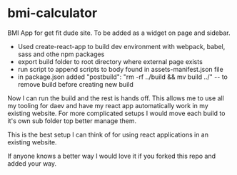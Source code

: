 # bmi-calculator
BMI App for get fit dude site. To be added as a widget on page and sidebar.

- Used create-react-app to build dev environment with webpack, babel, sass and othe npm packages
- export build folder to root directory where external page exists
- run script to append scripts to body found in assets-manifest.json file
- in package.json added "postbuild": "rm -rf ../build && mv build ../" -- to remove build before creating new build

Now I can run the build and the rest is hands off. This allows me to use all my tooling for daev and have my react app automatically work in my existing website. For more complicated setups I would move each build to it's own sub folder top better manage them.

This is the best setup I can think of for using react applications in an existing website. 

If anyone knows a better way I would love it if you forked this repo and added your way.
